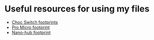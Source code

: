 # Useful resources for using my files
- [Choc Switch footprints](https://github.com/daprice/keyswitches.pretty)
- [Pro Micro footprint](https://github.com/Biacco42/ProMicroKiCad)
- [Nano-hub footprint](https://cdn.hackaday.io/files/20790889479360/nanohub-family-sources.zip)

